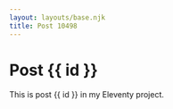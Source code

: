 ```yaml
---
layout: layouts/base.njk
title: Post 10498
---
```


# Post {{ id }}

This is post {{ id }} in my Eleventy project.
